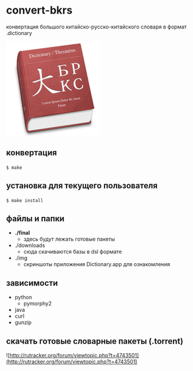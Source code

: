 convert-bkrs
=================

конвертация большого китайско-русско-китайского словаря в формат .dictionary

![大БКРС](both/OtherResources/Images/icon.png)

## конвертация

`$ make`

## установка для текущего пользователя

`$ make install`

## файлы и папки

* **./final**
	- здесь будут лежать готовые пакеты
* ./downloads
	- сюда скачиваются базы в dsl формате
* ./img
	- скриншоты приложения Dictionary.app для ознакомления

## зависимости

* python
	- pymorphy2
* java
* curl
* gunzip

## скачать готовые словарные пакеты (.torrent)
![http://rutracker.org/forum/viewtopic.php?t=4743501](http://rutracker.org/forum/viewtopic.php?t=4743501)
